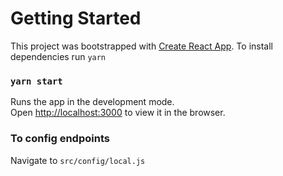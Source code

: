 # Getting Started

This project was bootstrapped with [Create React App](https://github.com/facebook/create-react-app).
To install dependencies run `yarn`

### `yarn start`

Runs the app in the development mode.\
Open [http://localhost:3000](http://localhost:3000) to view it in the browser.

### To config endpoints

Navigate to `src/config/local.js`
